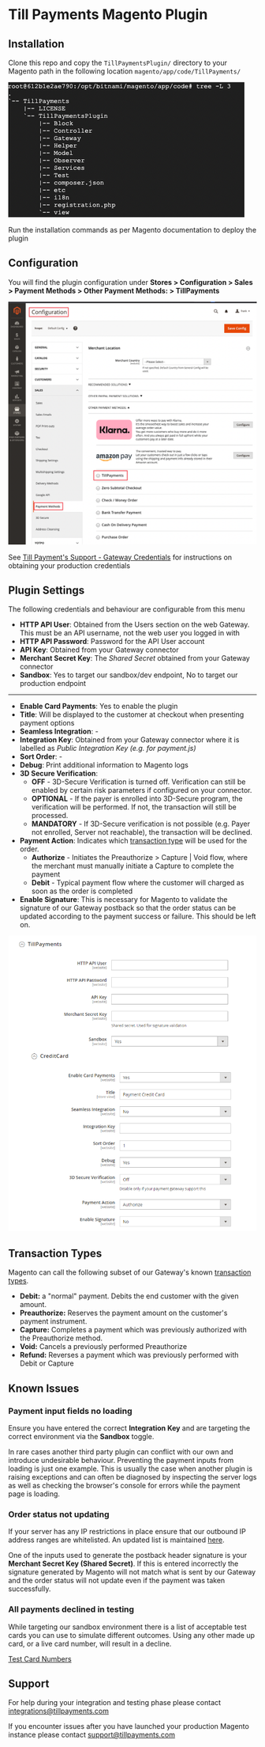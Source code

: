 # Till Payments Magento Plugin

## Installation 

Clone this repo and copy the `TillPaymentsPlugin/` directory to your Magento path in the following location `magento/app/code/TillPayments/`

![](static/installdir.png)

Run the installation commands as per Magento documentation to deploy the plugin

## Configuration

You will find the plugin configuration under **Stores > Configuration > Sales > Payment Methods > Other Payment Methods: > TillPayments**

![](static/paymentmethods.png)

See [Till Payment's Support - Gateway Credentials](https://support.tillpayments.com/till-payments-gateway-credentials) for instructions on obtaining your production credentials

## Plugin Settings

The following credentials and behaviour are configurable from this menu

* **HTTP API User**: Obtained from the Users section on the web Gateway. This must be an API username, not the web user you logged in with
* **HTTP API Password**: Password for the API User account 
* **API Key**: Obtained from your Gateway connector
* **Merchant Secret Key**: The *Shared Secret* obtained from your Gateway connector
* **Sandbox**: Yes to target our sandbox/dev endpoint, No to target our production endpoint
---
* **Enable Card Payments**: Yes to enable the plugin
* **Title**: Will be displayed to the customer at checkout when presenting payment options
* **Seamless Integration**: -
* **Integration Key**: Obtained from your Gateway connector where it is labelled as *Public Integration Key (e.g. for payment.js)*
* **Sort Order**: -
* **Debug**: Print additional information to Magento logs
* **3D Secure Verification**: 
    * **OFF** - 3D-Secure Verification is turned off. Verification can still be enabled by certain risk parameters if configured on your connector.
    * **OPTIONAL** - If the payer is enrolled into 3D-Secure program, the verification will be performed. If not, the transaction will still be processed.
    * **MANDATORY** - If 3D-Secure verification is not possible (e.g. Payer not enrolled, Server not reachable), the transaction will be declined.
* **Payment Action**: Indicates which [transaction type](#transaction-types) will be used for the order.
    * **Authorize** - Initiates the Preauthorize > Capture | Void flow, where the merchant must manually initiate a Capture to complete the payment
    * **Debit** - Typical payment flow where the customer will charged as soon as the order is completed
* **Enable Signature**: This is necessary for Magento to validate the signature of our Gateway postback so that the order status can be updated according to the payment success or failure. This should be left on.

![](static/pluginconfig.png)

## Transaction Types

Magento can call the following subset of our Gateway's known [transaction types](https://gateway.tillpayments.com/documentation/gateway#transaction-types).

* **Debit:** a "normal" payment. Debits the end customer with the given amount.
* **Preauthorize:** Reserves the payment amount on the customer's payment instrument.
* **Capture:** Completes a payment which was previously authorized with the Preauthorize method.
* **Void:** Cancels a previously performed Preauthorize
* **Refund:** Reverses a payment which was previously performed with Debit or Capture

## Known Issues

### Payment input fields no loading

Ensure you have entered the correct **Integration Key** and are targeting the correct environment via the **Sandbox** toggle. 

In rare cases another third party plugin can conflict with our own and introduce undesirable behaviour. Preventing the payment inputs from loading is just one example. This is usually the case when another plugin is raising exceptions and can often be diagnosed by inspecting the server logs as well as checking the browser's console for errors while the payment page is loading.

### Order status not updating

If your server has any IP restrictions in place ensure that our outbound IP address ranges are whitelisted. An updated list is maintained [here](https://gateway.tillpayments.com/documentation/ip-acl).

One of the inputs used to generate the postback header signature is your **Merchant Secret Key (Shared Secret)**. If this is entered incorrectly the signature generated by Magento will not match what is sent by our Gateway and the order status will not update even if the payment was taken successfully.

### All payments declined in testing

While targeting our sandbox environment there is a list of acceptable test cards you can use to simulate different outcomes. Using any other made up card, or a live card number, will result in a decline.

[Test Card Numbers](https://gateway.tillpayments.com/documentation/connectors#simulator-testing-connector-test-data)

## Support

For help during your integration and testing phase please contact integrations@tillpayments.com

If you encounter issues after you have launched your production Magento instance please contact support@tillpayments.com
